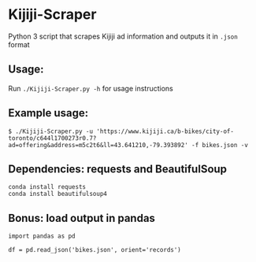 # Kijiji-Scraper
Python 3 script that scrapes Kijiji ad information and outputs it in `.json` format


## Usage:

 Run `./Kijiji-Scraper.py -h` for usage instructions

## Example usage:

`$ ./Kijiji-Scraper.py -u 'https://www.kijiji.ca/b-bikes/city-of-toronto/c644l1700273r0.7?ad=offering&address=m5c2t6&ll=43.641210,-79.393892' -f bikes.json -v`

## Dependencies: requests and BeautifulSoup

```
conda install requests
conda install beautifulsoup4
```

## Bonus: load output in pandas

```
import pandas as pd

df = pd.read_json('bikes.json', orient='records')
```
